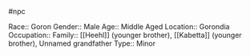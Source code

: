 #npc 

Race:: Goron
Gender:: Male
Age:: Middle Aged
Location:: Gorondia
Occupation:: 
Family:: [[Heehl]] (younger brother), [[Kabetta]] (younger brother), Unnamed grandfather
Type:: Minor
